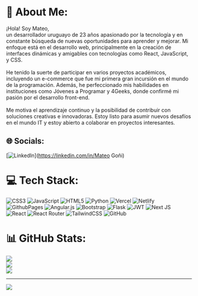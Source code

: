 # 💫 About Me:
¡Hola! Soy Mateo,<br> un desarrollador uruguayo de 23 años apasionado por la tecnología y en constante búsqueda de nuevas oportunidades para aprender y mejorar. Mi enfoque está en el desarrollo web, principalmente en la creación de interfaces dinámicas y amigables con tecnologías como React, JavaScript, y CSS.<br><br>He tenido la suerte de participar en varios proyectos académicos, incluyendo un e-commerce que fue mi primera gran incursión en el mundo de la programación. Además, he perfeccionado mis habilidades en instituciones como Jóvenes a Programar y 4Geeks, donde confirmé mi pasión por el desarrollo front-end.<br><br>Me motiva el aprendizaje continuo y la posibilidad de contribuir con soluciones creativas e innovadoras. Estoy listo para asumir nuevos desafíos en el mundo IT y estoy abierto a colaborar en proyectos interesantes.


## 🌐 Socials:
[![LinkedIn](https://img.shields.io/badge/LinkedIn-%230077B5.svg?logo=linkedin&logoColor=white)](https://linkedin.com/in/Mateo Goñi) 

# 💻 Tech Stack:
![CSS3](https://img.shields.io/badge/css3-%231572B6.svg?style=for-the-badge&logo=css3&logoColor=white) ![JavaScript](https://img.shields.io/badge/javascript-%23323330.svg?style=for-the-badge&logo=javascript&logoColor=%23F7DF1E) ![HTML5](https://img.shields.io/badge/html5-%23E34F26.svg?style=for-the-badge&logo=html5&logoColor=white) ![Python](https://img.shields.io/badge/python-3670A0?style=for-the-badge&logo=python&logoColor=ffdd54) ![Vercel](https://img.shields.io/badge/vercel-%23000000.svg?style=for-the-badge&logo=vercel&logoColor=white) ![Netlify](https://img.shields.io/badge/netlify-%23000000.svg?style=for-the-badge&logo=netlify&logoColor=#00C7B7) ![GithubPages](https://img.shields.io/badge/github%20pages-121013?style=for-the-badge&logo=github&logoColor=white) ![Angular.js](https://img.shields.io/badge/angular.js-%23E23237.svg?style=for-the-badge&logo=angularjs&logoColor=white) ![Bootstrap](https://img.shields.io/badge/bootstrap-%238511FA.svg?style=for-the-badge&logo=bootstrap&logoColor=white) ![Flask](https://img.shields.io/badge/flask-%23000.svg?style=for-the-badge&logo=flask&logoColor=white) ![JWT](https://img.shields.io/badge/JWT-black?style=for-the-badge&logo=JSON%20web%20tokens) ![Next JS](https://img.shields.io/badge/Next-black?style=for-the-badge&logo=next.js&logoColor=white) ![React](https://img.shields.io/badge/react-%2320232a.svg?style=for-the-badge&logo=react&logoColor=%2361DAFB) ![React Router](https://img.shields.io/badge/React_Router-CA4245?style=for-the-badge&logo=react-router&logoColor=white) ![TailwindCSS](https://img.shields.io/badge/tailwindcss-%2338B2AC.svg?style=for-the-badge&logo=tailwind-css&logoColor=white) ![GitHub](https://img.shields.io/badge/github-%23121011.svg?style=for-the-badge&logo=github&logoColor=white)
# 📊 GitHub Stats:
![](https://github-readme-stats.vercel.app/api?username=mateo1627&theme=dark&hide_border=false&include_all_commits=false&count_private=false)<br/>
![](https://github-readme-streak-stats.herokuapp.com/?user=mateo1627&theme=dark&hide_border=false)<br/>
![](https://github-readme-stats.vercel.app/api/top-langs/?username=mateo1627&theme=dark&hide_border=false&include_all_commits=false&count_private=false&layout=compact)

---
[![](https://visitcount.itsvg.in/api?id=mateo1627&icon=0&color=0)](https://visitcount.itsvg.in)

<!-- Proudly created with GPRM ( https://gprm.itsvg.in ) -->
<!--
**mateo1627/mateo1627** is a ✨ _special_ ✨ repository because its `README.md` (this file) appears on your GitHub profile.

Here are some ideas to get you started:

- 🔭 I’m currently working on ...
- 🌱 I’m currently learning ...
- 👯 I’m looking to collaborate on ...
- 🤔 I’m looking for help with ...
- 💬 Ask me about ...
- 📫 How to reach me: ...
- 😄 Pronouns: ...
- ⚡ Fun fact: ...
-->
